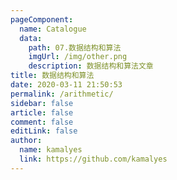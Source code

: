 ```yaml
---
pageComponent:
  name: Catalogue
  data:
    path: 07.数据结构和算法
    imgUrl: /img/other.png
    description: 数据结构和算法文章
title: 数据结构和算法
date: 2020-03-11 21:50:53
permalink: /arithmetic/
sidebar: false
article: false
comment: false
editLink: false
author:
  name: kamalyes
  link: https://github.com/kamalyes
---
```


